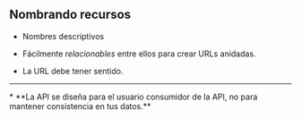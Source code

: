 ## Nombrando recursos

* Nombres descriptivos
* Fácilmente _relacionables_ entre ellos para crear URLs anidadas.


* La URL debe tener sentido.
<hr />
    * **La API se diseña para el usuario consumidor de la API, no para mantener consistencia en tus datos.**


